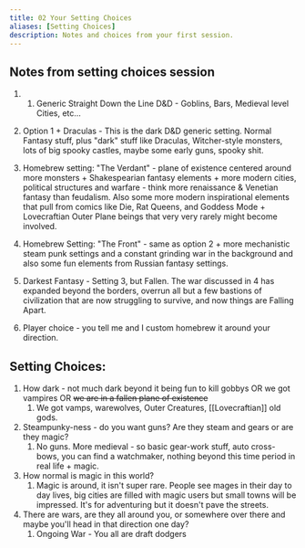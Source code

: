 ```yaml
---
title: 02 Your Setting Choices
aliases: [Setting Choices]
description: Notes and choices from your first session.
---
```


## Notes from setting choices session

1.  1. Generic Straight Down the Line D&D - Goblins, Bars, Medieval level Cities, etc...

2. Option 1 + Draculas - This is the dark D&D generic setting. Normal Fantasy stuff, plus "dark" stuff like Draculas, Witcher-style monsters, lots of big spooky castles, maybe some early guns, spooky shit.
   
3. Homebrew setting: "The Verdant" - plane of existence centered around more monsters + Shakespearian fantasy elements + more modern cities, political structures and warfare - think more renaissance & Venetian fantasy than feudalism. Also some more modern inspirational elements that pull from comics like Die, Rat Queens, and Goddess Mode + Lovecraftian Outer Plane beings that very very rarely might become involved.
4. Homebrew Setting: "The Front" - same as option 2 + more mechanistic steam punk settings and a constant grinding war in the background and also some fun elements from Russian fantasy settings.
    
5. Darkest Fantasy - Setting 3, but Fallen. The war discussed in 4 has expanded beyond the borders, overrun all but a few bastions of civilization that are now struggling to survive, and now things are Falling Apart.
    
6. Player choice - you tell me and I custom homebrew it around your direction.

## Setting Choices: 
1. How dark - not much dark beyond it being fun to kill gobbys OR we got vampires OR ~~we are in a fallen plane of existence~~ 
	1. We got vamps, warewolves, Outer Creatures, [[Lovecraftian]] old gods. 
2. Steampunky-ness - do you want guns? Are they steam and gears or are they magic? 
	1. No guns. More medieval - so basic gear-work stuff, auto cross-bows, you can find a watchmaker, nothing beyond this time period in real life + magic. 
3. How normal is magic in this world? 
	1. Magic is around, it isn't super rare. People see mages in their day to day lives, big cities are filled with magic users but small towns will be impressed. It's for adventuring but it doesn't pave the streets. 
4. There are wars, are they all around you, or somewhere over there and maybe you'll head in that direction one day?
	1. Ongoing War - You all are draft dodgers 

